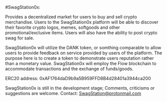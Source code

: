 #SwagStation0x:

Provides a decentralized market for users to buy and sell crypto merchandise.
Users to the SwagStation0x platform will be able to discover their favorite crypto logos, memes, softgoods and other promotional/exclusive items. Users will also have the ability to post crypto swag for sale.

SwagStation0x will utilize the DANK token, or somthing comparable to allow users to provide feedback on service provided by users of the platform. The purpose here is to create a token to demonstrate users reputation rather than a monetary value. SwagStation0x will employ the Flow blockchain to accommodate transactions and the exchange of funds/goods.

ERC20 address:  0xAF1764daD9b9a5B959FFD8B4d28401a3944ca200


SwagStation0x is still in the development stage; Comments, criticisms or suggestions are welcome. Contact: SwagStation@protonmail.com 

